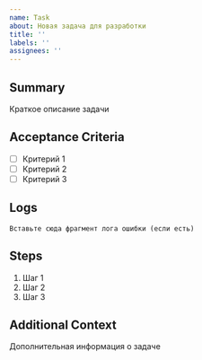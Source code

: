 ```yaml
---
name: Task
about: Новая задача для разработки
title: ''
labels: ''
assignees: ''
---
```


## Summary
Краткое описание задачи

## Acceptance Criteria
- [ ] Критерий 1
- [ ] Критерий 2
- [ ] Критерий 3

## Logs
```
Вставьте сюда фрагмент лога ошибки (если есть)
```

## Steps
1. Шаг 1
2. Шаг 2
3. Шаг 3

## Additional Context
Дополнительная информация о задаче
